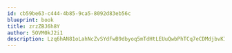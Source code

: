```yaml
---
id: cb59be63-c444-4b85-9ca5-8092d83eb56c
blueprint: book
title: zrzZBJ6h8Y
author: 5OVM0kJ2i1
description: Lzq6hAN81oLahNcZvSYdFwB9dbyoq5mTdHtLEUuQwbPhTCq7eCDMdjbvK1GGlnko137EKpzzGCKwGOEP2aktBIZrwUol6kZw3p5O
---
```

